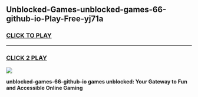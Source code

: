 
## Unblocked-Games-unblocked-games-66-github-io-Play-Free-yj71a
<h3>
<a href="https://premium76.site?title=unblocked-games-66-github-io&ref=23A">CLICK TO PLAY</a></h3>
<hr>

<h3>
<a href="https://premium76.site?title=unblocked-games-66-github-io&ref=23A">CLICK 2 PLAY</a>
  
</h3>

<a href="https://premium76.site?title=unblocked-games-66-github-io&ref=23A"><img src="https://clearcache.store/games.png"></a>


**unblocked-games-66-github-io games unblocked: Your Gateway to Fun and Accessible Online Gaming**
